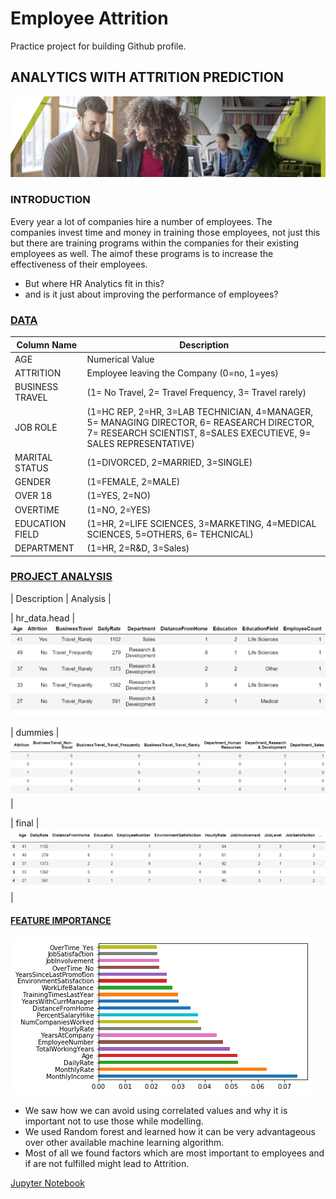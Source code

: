 # Employee Attrition

Practice project for building Github profile.

## ANALYTICS WITH ATTRITION PREDICTION

![image.png](images/HRTalent.png)

### INTRODUCTION

Every year a lot of companies hire a number of employees. The companies invest time and money in training those employees, not just this but there are training programs within the companies for their existing employees as well. The aimof these programs is to increase the effectiveness of their employees.

- But where HR Analytics fit in this?
- and is it just about improving the performance of employees?

### [DATA](https://github.com/perusrikanth/EmployeeAttrition#data)
| Column Name | Description |
| --- | --- |
| AGE | Numerical Value |
| ATTRITION | Employee leaving the Company (0=no, 1=yes) |
| BUSINESS TRAVEL | (1= No Travel, 2= Travel Frequency, 3= Travel rarely) |
| JOB ROLE | (1=HC REP, 2=HR, 3=LAB TECHNICIAN, 4=MANAGER, 5= MANAGING DIRECTOR, 6= REASEARCH DIRECTOR, 7= RESEARCH SCIENTIST, 8=SALES EXECUTIEVE, 9= SALES REPRESENTATIVE) |
| MARITAL STATUS | (1=DIVORCED, 2=MARRIED, 3=SINGLE)|
| GENDER | (1=FEMALE, 2=MALE) |
| OVER 18 | (1=YES, 2=NO) |
| OVERTIME | (1=NO, 2=YES) |
| EDUCATION FIELD | (1=HR, 2=LIFE SCIENCES, 3=MARKETING, 4=MEDICAL SCIENCES, 5=OTHERS, 6= TEHCNICAL) |
| DEPARTMENT | (1=HR, 2=R&D, 3=Sales) |

### [PROJECT ANALYSIS](https://github.com/perusrikanth/EmployeeAttrition#project-analysis)

| Description | Analysis |

| hr_data.head | ![image.png](images/head.png)

| dummies | ![image.png](images/dummies.png) |

| final | ![image.png](images/final.png) |

#### [FEATURE IMPORTANCE](https://github.com/perusrikanth/EmployeeAttrition#feature-importance)
![image.png](images/feature.png)
- We saw how we can avoid using correlated values and why it is important not to use those while modelling.
- We used Random forest and learned how it can be very advantageous over other available machine learning algorithm.
- Most of all we found factors which are most important to employees and if are not fulfilled might lead to Attrition.

[Jupyter Notebook](https://github.com/perusrikanth/EmployeeAttrition/blob/master/HR_Analytics.ipynb)
